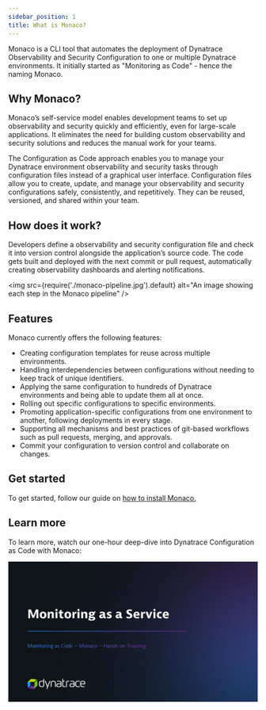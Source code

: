 ```yaml
---
sidebar_position: 1
title: What is Monaco?
---
```


Monaco is a CLI tool that automates the deployment of Dynatrace Observability and Security Configuration to one or multiple Dynatrace environments. It initially started as "Monitoring as Code" - hence the naming Monaco.

## Why Monaco?

Monaco’s self-service model enables development teams to set up observability and security quickly and efficiently, even for large-scale applications. 
It eliminates the need for building custom observability and security solutions and reduces the manual work for your teams.  

The Configuration as Code approach enables you to manage your Dynatrace environment observability and security tasks through configuration files instead of a graphical user interface. 
Configuration files allow you to create, update, and manage your observability and security configurations safely, consistently, and repetitively. They can be reused, versioned, and shared within your team.

## How does it work? 

Developers define a observability and security configuration file and check it into version control alongside the application’s source code.
The code gets built and deployed with the next commit or pull request, automatically creating observability dashboards and alerting notifications.

<img
  src={require('./monaco-pipeline.jpg').default}
  alt="An image showing each step in the Monaco pipeline"
/> 


## Features

Monaco currently offers the following features:
- Creating configuration templates for reuse across multiple environments. 
- Handling interdependencies between configurations without needing to keep track of unique identifiers. 
- Applying the same configuration to hundreds of Dynatrace environments and being able to update them all at once. 
- Rolling out specific configurations to specific environments. 
- Promoting application-specific configurations from one environment to another, following deployments in every stage. 
- Supporting all mechanisms and best practices of git-based workflows such as pull requests, merging, and approvals. 
- Commit your configuration to version control and collaborate on changes. 

## Get started

To get started, follow our guide on [how to install Monaco.](installation.md)

## Learn more

To learn more, watch our one-hour deep-dive into Dynatrace Configuration as Code with Monaco:

[![Intro to Monaco video thumbnail](./monaco-video-thumbnail.jpg)](https://www.youtube.com/watch?v=8MCua6Ip_0E) 

